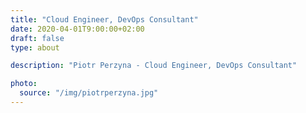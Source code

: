 ```yaml
---
title: "Cloud Engineer, DevOps Consultant"
date: 2020-04-01T9:00:00+02:00
draft: false
type: about

description: "Piotr Perzyna - Cloud Engineer, DevOps Consultant"

photo:
  source: "/img/piotrperzyna.jpg"
---
```

